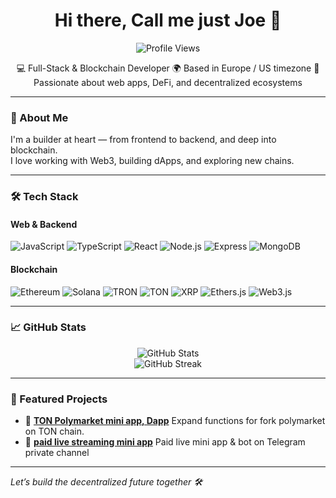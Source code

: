 <h1 align="center">Hi there, Call me just Joe 👋</h1>

<p align="center">
  <img src="https://komarev.com/ghpvc/?username=logicbolt&style=flat-square&color=blue" alt="Profile Views" />
</p>

<p align="center">
  💻 Full-Stack & Blockchain Developer  
  🌍 Based in Europe / US timezone  
  🚀 Passionate about web apps, DeFi, and decentralized ecosystems  
</p>

---

### 🧠 About Me

I'm a builder at heart — from frontend to backend, and deep into blockchain.  
I love working with Web3, building dApps, and exploring new chains.

---

### 🛠️ Tech Stack

#### Web & Backend
![JavaScript](https://img.shields.io/badge/-JavaScript-black?style=flat-square&logo=javascript)
![TypeScript](https://img.shields.io/badge/-TypeScript-3178C6?style=flat-square&logo=typescript&logoColor=white)
![React](https://img.shields.io/badge/-React-61DAFB?style=flat-square&logo=react&logoColor=black)
![Node.js](https://img.shields.io/badge/-Node.js-333?style=flat-square&logo=node.js)
![Express](https://img.shields.io/badge/-Express-000000?style=flat-square&logo=express&logoColor=white)
![MongoDB](https://img.shields.io/badge/-MongoDB-4ea94b?style=flat-square&logo=mongodb&logoColor=white)

#### Blockchain
![Ethereum](https://img.shields.io/badge/-Ethereum-3C3C3D?style=flat-square&logo=ethereum)
![Solana](https://img.shields.io/badge/-Solana-9945FF?style=flat-square&logo=solana)
![TRON](https://img.shields.io/badge/-TRON-E50913?style=flat-square&logo=tron)
![TON](https://img.shields.io/badge/-TON-0098EA?style=flat-square&logo=telegram)
![XRP](https://img.shields.io/badge/-XRP-25A768?style=flat-square&logo=ripple)
![Ethers.js](https://img.shields.io/badge/-Ethers.js-3C3C3D?style=flat-square&logo=ethereum)
![Web3.js](https://img.shields.io/badge/-Web3.js-F16822?style=flat-square&logo=web3.js&logoColor=white)

---

### 📈 GitHub Stats

<p align="center">
  <img src="https://github-readme-stats.vercel.app/api?username=logicbolt&show_icons=true&theme=radical" alt="GitHub Stats" />
  <br />
  <img src="https://streak-stats.demolab.com?user=logicbolt&theme=radical&hide_border=true" alt="GitHub Streak" />
</p>

---

### 🚀 Featured Projects

- 🔗 [**TON Polymarket mini app, Dapp**](https://t.me/futururum)
  Expand functions for fork polymarket on TON chain.
- 🧠 [**paid live streaming mini app**](https://github.com/LogicBolt/paid-live-project.git)
  Paid live mini app & bot on Telegram private channel

---

*Let’s build the decentralized future together 🛠️*
